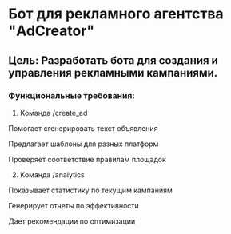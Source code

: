 # Бот для рекламного агентства "AdCreator"
## Цель: Разработать бота для создания и управления рекламными кампаниями.

### Функциональные требования:

1. Команда /create_ad

Помогает сгенерировать текст объявления

Предлагает шаблоны для разных платформ

Проверяет соответствие правилам площадок

2. Команда /analytics

Показывает статистику по текущим кампаниям

Генерирует отчеты по эффективности

Дает рекомендации по оптимизации

